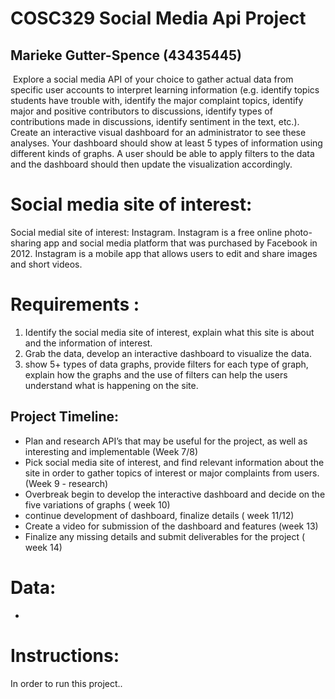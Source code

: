 # COSC329 Social Media Api Project
## Marieke Gutter-Spence (43435445)
 ​​     Explore a social media API of your choice to gather actual data from specific user accounts to interpret learning information (e.g. identify topics students have trouble with, identify the major complaint topics, identify major and positive contributors to discussions, identify types of contributions made in discussions, identify sentiment in the text, etc.). Create an interactive visual dashboard for an administrator to see these analyses. Your dashboard should show at least 5 types of information using different kinds of graphs. A user should be able to apply filters to the data and the dashboard should then update the visualization accordingly.

# Social media site of interest:
Social medial site of interest: Instagram. 
Instagram is a free online photo-sharing app and social media platform that was purchased by Facebook in 2012. Instagram is a mobile app that allows users to edit and share images and short videos.


# Requirements :
1. Identify the social media site of interest, explain what this site is about and the information of interest.
2.  Grab the data, develop an interactive dashboard to visualize the data.
3.  show 5+ types of data graphs, provide filters for each type of graph, explain how the graphs and the use of filters can help the users understand what is happening on the site.


## Project Timeline:
 - Plan and research API’s that may be useful for the project, as well as interesting and implementable (Week 7/8)
 - Pick social media site of interest, and find relevant information about the site in order to gather topics of interest or major complaints from users. (Week 9 - research)
 - Overbreak begin to develop the interactive dashboard and decide on the five variations of graphs ( week 10)
 - continue development of dashboard, finalize details ( week 11/12)
 - Create a video for submission of the dashboard and features (week 13)
 - Finalize any missing details and submit deliverables for the project ( week 14)
 
 # Data:
 -  


# Instructions:
 In order to run this project..


 
